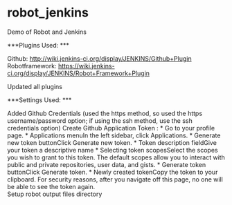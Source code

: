 robot_jenkins
=============

Demo of Robot and Jenkins

***Plugins Used:	***

Github: http://wiki.jenkins-ci.org/display/JENKINS/Github+Plugin
Robotframework: https://wiki.jenkins-ci.org/display/JENKINS/Robot+Framework+Plugin

Updated all plugins


***Settings Used:	***

Added Github Credentials (used the https method, so used the https username/password
	option; if using the ssh method, use the ssh credentials option)
Create Github Application Token :
	* Go to your profile page.
	* Applications menuIn the left sidebar, click Applications.
	* Generate new token buttonClick Generate new token.
	* Token description fieldGive your token a descriptive name
	* Selecting token scopesSelect the scopes you wish to grant to this token. The default scopes allow you to interact with public and private repositories, user data, and gists.
	* Generate token buttonClick Generate token.
	* Newly created tokenCopy the token to your clipboard. For security reasons, after you navigate off this page, no one will be able to see the token again.	
Setup robot output files directory

